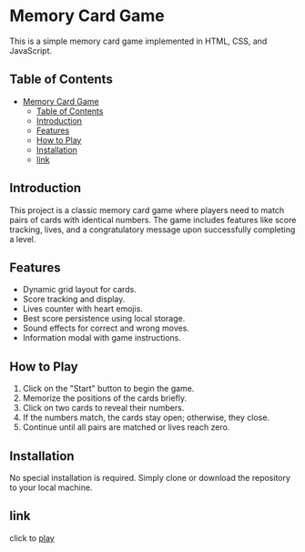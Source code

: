 # Memory Card Game

This is a simple memory card game implemented in HTML, CSS, and JavaScript.

## Table of Contents

- [Memory Card Game](#memory-card-game)
  - [Table of Contents](#table-of-contents)
  - [Introduction](#introduction)
  - [Features](#features)
  - [How to Play](#how-to-play)
  - [Installation](#installation)
  - [link](#link)

## Introduction

This project is a classic memory card game where players need to match pairs of cards with identical numbers. The game includes features like score tracking, lives, and a congratulatory message upon successfully completing a level.

## Features

- Dynamic grid layout for cards.
- Score tracking and display.
- Lives counter with heart emojis.
- Best score persistence using local storage.
- Sound effects for correct and wrong moves.
- Information modal with game instructions.

## How to Play

1. Click on the "Start" button to begin the game.
2. Memorize the positions of the cards briefly.
3. Click on two cards to reveal their numbers.
4. If the numbers match, the cards stay open; otherwise, they close.
5. Continue until all pairs are matched or lives reach zero.

## Installation

No special installation is required. Simply clone or download the repository to your local machine.

## link

click to [play](https://b-isroiljon.github.io/memory-game/)

